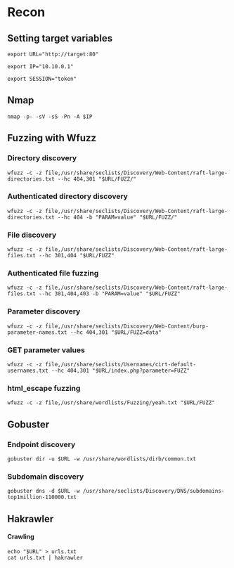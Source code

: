# Recon

## Setting target variables
```shell
export URL="http://target:80"
```

```shell
export IP="10.10.0.1"
```

```shell
export SESSION="token"
```

## Nmap
```shell
nmap -p- -sV -sS -Pn -A $IP
```

## Fuzzing with Wfuzz

### Directory discovery
```shell
wfuzz -c -z file,/usr/share/seclists/Discovery/Web-Content/raft-large-directories.txt --hc 404,301 "$URL/FUZZ/"
```

### Authenticated directory discovery
```shell
wfuzz -c -z file,/usr/share/seclists/Discovery/Web-Content/raft-large-directories.txt --hc 404 -b "PARAM=value" "$URL/FUZZ/"
```

### File discovery
```shell
wfuzz -c -z file,/usr/share/seclists/Discovery/Web-Content/raft-large-files.txt --hc 301,404 "$URL/FUZZ"
```

### Authenticated file fuzzing
```shell
wfuzz -c -z file,/usr/share/seclists/Discovery/Web-Content/raft-large-files.txt --hc 301,404,403 -b "PARAM=value" "$URL/FUZZ"
```

### Parameter discovery
```shell
wfuzz -c -z file,/usr/share/seclists/Discovery/Web-Content/burp-parameter-names.txt --hc 404,301 "$URL/FUZZ=data"
```

### GET parameter values
```shell
wfuzz -c -z file,/usr/share/seclists/Usernames/cirt-default-usernames.txt --hc 404,301 "$URL/index.php?parameter=FUZZ"
```

### html_escape fuzzing
```shell
wfuzz -c -z file,/usr/share/wordlists/Fuzzing/yeah.txt "$URL/FUZZ"
```

## Gobuster

### Endpoint discovery
```shell
gobuster dir -u $URL -w /usr/share/wordlists/dirb/common.txt
```

### Subdomain discovery
```shell
gobuster dns -d $URL -w /usr/share/seclists/Discovery/DNS/subdomains-top1million-110000.txt
```

## Hakrawler
#### Crawling 
```shell
echo "$URL" > urls.txt
cat urls.txt | hakrawler
```
